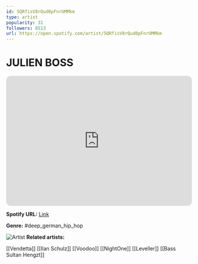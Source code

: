 ```yaml
---
id: 5QRfisV8rQud0pFnrUMMkm
type: artist
popularity: 31
followers: 8513
url: https://open.spotify.com/artist/5QRfisV8rQud0pFnrUMMkm
---
```

# JULIEN BOSS

<iframe style="border-radius:12px" src="https://open.spotify.com/embed/artist/5QRfisV8rQud0pFnrUMMkm" width="100%" height="352" frameBorder="0" allowfullscreen="" allow="autoplay; clipboard-write; encrypted-media; fullscreen; picture-in-picture" loading="lazy"></iframe>

**Spotify URL:** [Link](https://open.spotify.com/artist/5QRfisV8rQud0pFnrUMMkm)

**Genre:**  #deep_german_hip_hop

![Artist](https://i.scdn.co/image/ab67616d0000b273ac4262b5a3ec16f6f51810ca)
**Related artists:**

[[Vendetta]]
[[Ilan Schulz]]
[[Voodoo]]
[[NightOne]]
[[Leveller]]
[[Bass Sultan Hengzt]]
